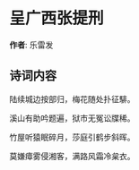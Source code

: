 # 呈广西张提刑

**作者**: 乐雷发

## 诗词内容

陆续城边按部归，梅花随处扑征騑。

溪山有助吟题遍，狱市无冤讼牒稀。

竹屋听猿眠碎月，莎庭引鹤步斜晖。

莫嫌瘴雾侵湘客，满路风霜冷枲衣。

